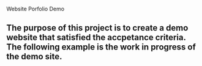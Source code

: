 Website Porfolio Demo

## The purpose of this project is to create a demo website that satisfied the accpetance criteria. The following example is the work in progress of the demo site. 
